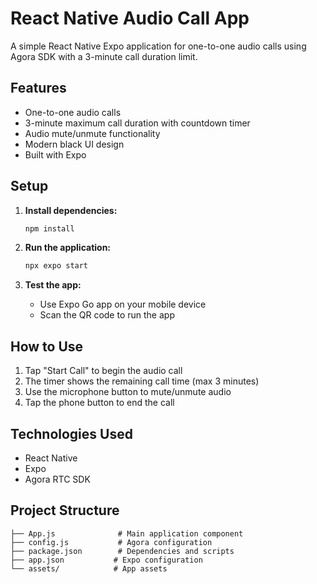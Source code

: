 # React Native Audio Call App

A simple React Native Expo application for one-to-one audio calls using Agora SDK with a 3-minute call duration limit.

## Features

- One-to-one audio calls
- 3-minute maximum call duration with countdown timer
- Audio mute/unmute functionality
- Modern black UI design
- Built with Expo

## Setup

1. **Install dependencies:**
   ```bash
   npm install
   ```

2. **Run the application:**
   ```bash
   npx expo start
   ```

3. **Test the app:**
   - Use Expo Go app on your mobile device
   - Scan the QR code to run the app

## How to Use

1. Tap "Start Call" to begin the audio call
2. The timer shows the remaining call time (max 3 minutes)
3. Use the microphone button to mute/unmute audio
4. Tap the phone button to end the call

## Technologies Used

- React Native
- Expo
- Agora RTC SDK

## Project Structure

```
├── App.js              # Main application component
├── config.js           # Agora configuration
├── package.json        # Dependencies and scripts
├── app.json           # Expo configuration
└── assets/            # App assets
```
